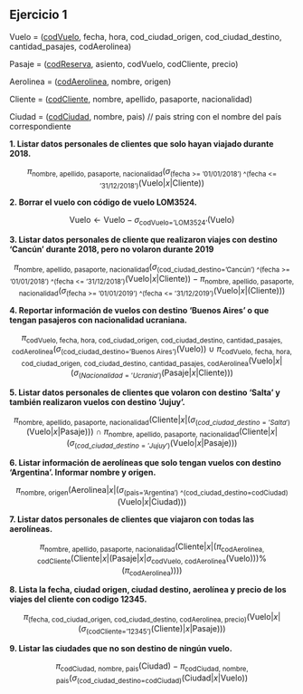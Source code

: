 ## Ejercicio 1

Vuelo = (<u>codVuelo</u>, fecha, hora, cod_ciudad_origen, cod_ciudad_destino, cantidad_pasajes, codAerolinea)

Pasaje = (<u>codReserva</u>, asiento, codVuelo, codCliente, precio)

Aerolinea = (<u>codAerolinea</u>, nombre, origen)

Cliente = (<u>codCliente</u>, nombre, apellido, pasaporte, nacionalidad)

Ciudad = (<u>codCiudad</u>, nombre, pais) // pais string con el nombre del país correspondiente


**1. Listar datos personales de clientes que solo hayan viajado durante 2018.**

$$
  \pi_{\text{nombre, apellido, pasaporte, nacionalidad}}\left(
  \sigma_{\text{(fecha >= '01/01/2018') \textasciicircum (fecha <= '31/12/2018')}}(\text{Vuelo} |x| \text{Cliente})
\right)$$



**2. Borrar el vuelo con código de vuelo LOM3524.**

$$
  \text{Vuelo} \leftarrow \text{Vuelo} - \sigma_{\text{codVuelo='LOM3524'}}(\text{Vuelo})
$$


**3. Listar datos personales de cliente que realizaron viajes con destino ‘Cancún’ durante 2018, pero no volaron durante 2019**

$$
  \pi_{\text{nombre, apellido, pasaporte, nacionalidad}}(\sigma_{\text{(cod\_ciudad\_destino='Cancún') \textasciicircum (fecha >= '01/01/2018') \textasciicircum (fecha <= '31/12/2018')}}(\text{Vuelo} |x| \text{Cliente})) - 
  \pi_{\text{nombre, apellido, pasaporte, nacionalidad}}(\sigma_{\text{(fecha >= '01/01/2019') \textasciicircum (fecha <= '31/12/2019')}}(\text{Vuelo} |x| (\text{Cliente})))
$$


**4. Reportar información de vuelos con destino ‘Buenos Aires’ o que tengan pasajeros con nacionalidad ucraniana.**


$$
  \pi_{\text{codVuelo, fecha, hora, cod\_ciudad\_origen, cod\_ciudad\_destino, cantidad\_pasajes, codAerolinea}}(\sigma_{\text{(cod\_ciudad\_destino='Buenos Aires')}}(\text{Vuelo})) ~\cup~ 
  \pi_{\text{codVuelo, fecha, hora, cod\_ciudad\_origen, cod\_ciudad\_destino, cantidad\_pasajes, codAerolinea}}(\text{Vuelo} |x| (\sigma_{(Nacionalidad='Ucrania')}(\text{Pasaje} |x| \text{Cliente})))
$$


**5. Listar datos personales de clientes que volaron con destino ‘Salta’ y también realizaron vuelos con destino ‘Jujuy’.**

$$
  \pi_{\text{nombre, apellido, pasaporte, nacionalidad}}(\text{Cliente} |x| (\sigma_{(cod\_ciudad\_destino='Salta')}(\text{Vuelo} |x| \text{Pasaje}))) ~\cap~
  \pi_{\text{nombre, apellido, pasaporte, nacionalidad}}(\text{Cliente} |x| (\sigma_{(cod\_ciudad\_destino='Jujuy')}(\text{Vuelo} |x| \text{Pasaje})))
$$

**6. Listar información de aerolíneas que solo tengan vuelos con destino ‘Argentina’. Informar nombre y origen.**

$$
  \pi_{\text{nombre, origen}}(\text{Aerolinea} |x| (\sigma_{\text{(pais='Argentina') \textasciicircum (cod\_ciudad\_destino=codCiudad)}}(\text{Vuelo} |x| \text{Ciudad})))
$$

**7. Listar datos personales de clientes que viajaron con todas las aerolíneas.**

$$
  \pi_{\text{nombre, apellido, pasaporte, nacionalidad}}(\text{Cliente} |x| (\pi_{\text{codAerolinea, codCliente}}(\text{Cliente} |x| (\text{Pasaje} |x| \sigma_{\text{codVuelo, codAerolinea}}(\text{Vuelo}))) \% (\pi_{\text{codAerolinea}}))))
$$


**8. Lista la fecha, ciudad origen, ciudad destino, aerolínea y precio de los viajes del cliente con codigo 12345.**

$$
  \pi_{\text{(fecha, cod\_ciudad\_origen, cod\_ciudad\_destino, codAerolinea, precio)}}(\text{Vuelo} |x|(\sigma_{\text{(codCliente='12345')}}(\text{Cliente}) |x| \text{Pasaje})))
$$

**9. Listar las ciudades que no son destino de ningún vuelo.**

$$
  \pi_{\text{codCiudad, nombre, pais}}(\text{Ciudad}) - 
  \pi_{\text{codCiudad, nombre, pais}}(\sigma_{\text{(cod\_ciudad\_destino=codCiudad)}}(\text{Ciudad} |x| \text{Vuelo}))
$$